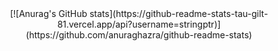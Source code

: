 <div align="center">
    [![Anurag's GitHub stats](https://github-readme-stats-tau-gilt-81.vercel.app/api?username=stringptr)](https://github.com/anuraghazra/github-readme-stats)
</div>
